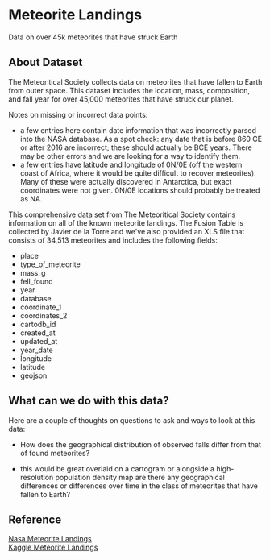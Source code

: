 # Meteorite Landings

Data on over 45k meteorites that have struck Earth

## About Dataset

The Meteoritical Society collects data on meteorites that have fallen to Earth from outer space. This dataset includes the location, mass, composition, and fall year for over 45,000 meteorites that have struck our planet.

Notes on missing or incorrect data points:

- a few entries here contain date information that was incorrectly parsed into the NASA database. As a spot check: any date that is before 860 CE or after 2016 are incorrect; these should actually be BCE years. There may be other errors and we are looking for a way to identify them.
- a few entries have latitude and longitude of 0N/0E (off the western coast of Africa, where it would be quite difficult to recover meteorites). Many of these were actually discovered in Antarctica, but exact coordinates were not given. 0N/0E locations should probably be treated as NA.

This comprehensive data set from The Meteoritical Society contains information on all of the known meteorite landings. The Fusion Table is collected by Javier de la Torre and we've also provided an XLS file that consists of 34,513 meteorites and includes the following fields:

- place
- type_of_meteorite
- mass_g
- fell_found
- year
- database
- coordinate_1
- coordinates_2
- cartodb_id
- created_at
- updated_at
- year_date
- longitude
- latitude
- geojson

## What can we do with this data?

Here are a couple of thoughts on questions to ask and ways to look at this data:

- How does the geographical distribution of observed falls differ from that of found meteorites?

- this would be great overlaid on a cartogram or alongside a high-resolution population density map are there any geographical differences or differences over time in the class of meteorites that have fallen to Earth?

## Reference 

[Nasa Meteorite Landings](https://data.nasa.gov/Space-Science/Meteorite-Landings/gh4g-9sfh)  
[Kaggle Meteorite Landings](https://www.kaggle.com/datasets/nasa/meteorite-landings)
